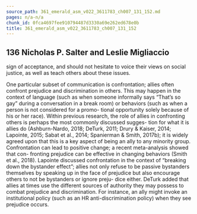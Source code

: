 ```yaml
---
source_path: 361_emerald_asm_v022_3611783_ch007_131_152.md
pages: n/a-n/a
chunk_id: 0fca4697fee910794487d3330a69e262ed678e0b
title: 361_emerald_asm_v022_3611783_ch007_131_152
---
```

## 136 Nicholas P. Salter and Leslie Migliaccio

sign of acceptance, and should not hesitate to voice their views on social justice, as well as teach others about these issues.

One particular subset of communication is confrontation; allies often confront prejudice and discrimination in others. This may happen in the context of language (such as when someone informally says “That’s so gay” during a conversation in a break room) or behaviors (such as when a person is not considered for a promo- tional opportunity solely because of his or her race). Within previous research, the role of allies in confronting others is perhaps the most commonly discussed sugges- tion for what it is allies do (Ashburn-Nardo, 2018; DeTurk, 2011; Drury & Kaiser, 2014; Lapointe, 2015; Sabat et al., 2014; Spanierman & Smith, 2017b); it is widely agreed upon that this is a key aspect of being an ally to any minority group. Confrontation can lead to positive change; a recent meta-analysis showed that con- fronting prejudice can be effective in changing behaviors (Smith et al., 2018). Lapointe discussed confrontation in the context of “breaking down the bystander effect”; allies not only refuse to be passive bystanders themselves by speaking up in the face of prejudice but also encourage others to not be bystanders or ignore preju- dice either. DeTurk added that allies at times use the different sources of authority they may possess to combat prejudice and discrimination. For instance, an ally might invoke an institutional policy (such as an HR anti-discrimination policy) when they see prejudice occurs.
